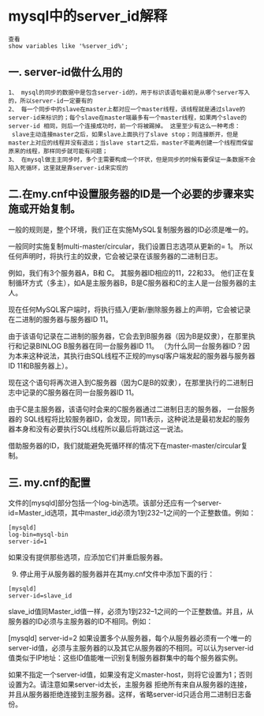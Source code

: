 # mysql中的server_id解释


```
查看
show variables like '%server_id%';
```

## 一. server-id做什么用的

    1、 mysql的同步的数据中是包含server-id的，用于标识该语句最初是从哪个server写入的，所以server-id一定要有的
    2、 每一个同步中的slave在master上都对应一个master线程，该线程就是通过slave的server-id来标识的；每个slave在master端最多有一个master线程，如果两个slave的server-id 相同，则后一个连接成功时，前一个将被踢掉。 这里至少有这么一种考虑：
     slave主动连接master之后，如果slave上面执行了slave stop；则连接断开，但是master上对应的线程并没有退出；当slave start之后，master不能再创建一个线程而保留原来的线程，那样同步就可能有问题；
    3、 在mysql做主主同步时，多个主需要构成一个环状，但是同步的时候有要保证一条数据不会陷入死循环，这里就是靠server-id来实现的    

## 二.在my.cnf中设置服务器的ID是一个必要的步骤来实施或开始复制。 

一般的规则是，整个环境，我们正在实施MySQL复制服务器的ID必须是唯一的。

一般同时实施复制multi-master/circular，我们设置日志选项从更新的= 1。 所以任何声明时，将执行主的奴隶，它会被记录在该服务器的二进制日志。

例如，我们有3个服务器A，B和 C。 其服务器ID相应的11，22和33。 他们正在复制循环方式（多主），如A是主服务器B，B是C服务器和C的主人是一台服务器的主人。

现在任何MySQL客户端时，将执行插入/更新/删除服务器上的声明，它会被记录在二进制的服务器与服务器ID 11。

由于该语句记录在二进制的服务器，它会去到B服务器（因为B是奴隶），在那里执行和记录BINLOG B服务器在同一台服务器ID 11。 （为什么同一台服务器ID？因为本来这种说法，其执行由SQL线程不正规的mysql客户端发起的服务器与服务器ID 11和B服务器上）。

现在这个语句将再次进入到C服务器（因为C是B的奴隶），在那里执行的二进制日志中记录的C服务器在同一台服务器ID 11。

由于C是主服务器，该语句时会来的C服务器通过二进制日志的服务器， 一台服务器的 SQL线程将比较服务器ID，会发现，同11表示，这种说法是最初发起的服务器本身和没有必要执行SQL线程所以最后将跳过这一说法。

借助服务器的ID，我们就能避免死循环样的情况下在master-master/circular复制。

 
## 三.   my.cnf的配置
文件的[mysqld]部分包括一个log-bin选项。该部分还应有一个server-id=Master_id选项，其中master_id必须为1到232–1之间的一个正整数值。例如：

```
[mysqld]
log-bin=mysql-bin
server-id=1
```

如果没有提供那些选项，应添加它们并重启服务器。

9.    停止用于从服务器的服务器并在其my.cnf文件中添加下面的行：
```
[mysqld]
server-id=slave_id
```



slave_id值同Master_id值一样，必须为1到232–1之间的一个正整数值。并且，从服务器的ID必须与主服务器的ID不相同。例如：

[mysqld]
server-id=2
如果设置多个从服务器，每个从服务器必须有一个唯一的server-id值，必须与主服务器的以及其它从服务器的不相同。可以认为server-id值类似于IP地址：这些ID值能唯一识别复制服务器群集中的每个服务器实例。

如果不指定一个server-id值，如果没有定义master-host，则将它设置为1；否则设置为2。请注意如果server-id太长，主服务器 拒绝所有来自从服务器的连接，并且从服务器拒绝连接到主服务器。这样，省略server-id只适合用二进制日志备份。



